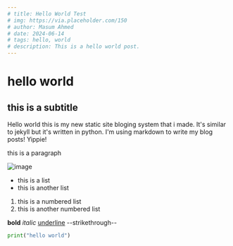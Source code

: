 ```yaml
---
# title: Hello World Test
# img: https://via.placeholder.com/150
# author: Masum Ahmed
# date: 2024-06-14
# tags: hello, world
# description: This is a hello world post.
---
```


# hello world

## this is a subtitle

Hello world this is my new static site bloging system that i made. It's similar to jekyll but it's written in python. I'm using markdown to write my blog posts! Yippie!

this is a paragraph

![image](https://picsum.photos/600/800)

- this is a list
- this is another list

1. this is a numbered list
2. this is another numbered list

**bold**
*italic*
<u>underline</u>
--strikethrough--

``` python
print("hello world")
```
